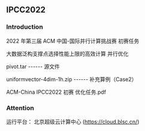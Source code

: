 ## IPCC2022

### Introduction

2022 年第三届 ACM 中国-国际并行计算挑战赛 初赛任务

大数据泛构支撑点选择性能上限的高效计算 并行优化

pivot.tar ------ 源文件

uniformvector-4dim-1h.zip ------ 补充算例（Case2）

ACM-China IPCC2022 初赛 优化任务.pdf

### Attention

运行平台： 北京超级云计算中心 (https://cloud.blsc.cn/)
